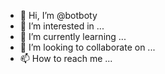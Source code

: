- 👋 Hi, I’m @botboty
- 👀 I’m interested in ...
- 🌱 I’m currently learning ...
- 💞️ I’m looking to collaborate on ...
- 📫 How to reach me ...

<!---
botboty/botboty is a ✨ special ✨ repository because its `README.md` (this file) appears on your GitHub profile.
You can click the Preview link to take a look at your changes.
--->
